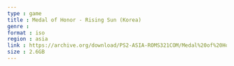 ```yaml
---
type : game
title : Medal of Honor - Rising Sun (Korea)
genre : 
format : iso
region : asia
link : https://archive.org/download/PS2-ASIA-ROMS321COM/Medal%20of%20Honor%20-%20Rising%20Sun%20%28Korea%29.7z
size : 2.6GB
---
```

